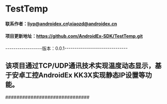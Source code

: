 # TestTemp

#### 联系作者：liyp@androidex.cn\xiaozd@androidex.cn
#### 项目更新地址：https://github.com/AndroidEx-SDK/TestTemp.git

------------------版本：0.0.1-------------------------------

## 该项目通过TCP/UDP通讯技术实现温度动态显示，基于安卓工控AndroidEx KK3X实现静态IP设置等功能。

##############################











